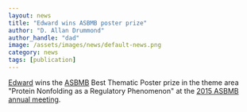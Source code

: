 ```yaml
---
layout: news
title: "Edward wins ASBMB poster prize"
author: "D. Allan Drummond"
author_handle: "dad"
image: /assets/images/news/default-news.png
category: news
tags: [publication]
---
```

[Edward][1] wins the [ASBMB] Best Thematic Poster prize in the theme area "Protein Nonfolding as a Regulatory Phenomenon" at the [2015 ASBMB annual meeting][meeting].

[1]: team/2011/10/01/edward-wallace/
[ASBMB]: http://asbmb.org
[meeting]: http://asbmb.org/meeting2015/
